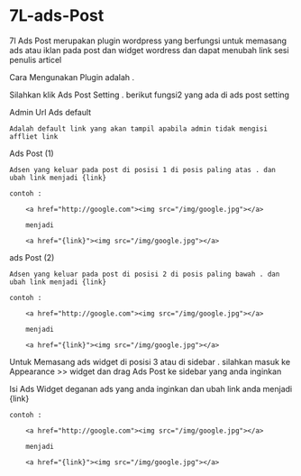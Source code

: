7L-ads-Post
===========

7l Ads Post merupakan plugin wordpress yang berfungsi untuk memasang ads atau iklan pada post dan widget wordress dan dapat menubah link sesi penulis articel


Cara Mengunakan Plugin adalah . 

Silahkan klik Ads Post Setting . berikut fungsi2 yang ada di ads post setting

Admin Url Ads default 
   
	Adalah default link yang akan tampil apabila admin tidak mengisi affliet link

Ads Post (1) 
	
	Adsen yang keluar pada post di posisi 1 di posis paling atas . dan ubah link menjadi {link}
	
	contoh : 
		
		<a href="http://google.com"><img src="/img/google.jpg"></a>

		menjadi 

		<a href="{link}"><img src="/img/google.jpg"></a>

ads Post (2)

		
	Adsen yang keluar pada post di posisi 2 di posis paling bawah . dan ubah link menjadi {link}
	
	contoh : 
		
		<a href="http://google.com"><img src="/img/google.jpg"></a>

		menjadi 

		<a href="{link}"><img src="/img/google.jpg"></a>


Untuk Memasang ads widget di posisi 3 atau di sidebar . silahkan masuk ke Appearance >> widget dan drag Ads Post ke sidebar yang anda inginkan

Isi Ads Widget deganan ads yang anda inginkan dan ubah link anda menjadi {link} 

	contoh : 
		
		<a href="http://google.com"><img src="/img/google.jpg"></a>

		menjadi 

		<a href="{link}"><img src="/img/google.jpg"></a>

